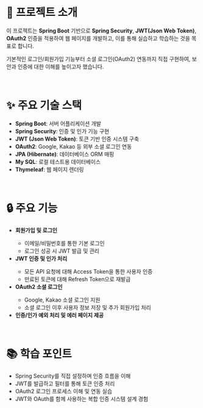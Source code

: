 <h1>🌟 프로젝트 소개</h1>

<p>
이 프로젝트는 <b>Spring Boot</b> 기반으로 <b>Spring Security</b>, <b>JWT(Json Web Token)</b>, <b>OAuth2</b> 인증을 적용하여
웹 페이지를 개발하고, 이를 통해 실습하고 학습하는 것을 목표로 합니다.
</p>

<p>
기본적인 로그인/회원가입 기능부터 소셜 로그인(OAuth2) 연동까지 직접 구현하여,
보안과 인증에 대한 이해를 높이고자 했습니다.
</p>

<br>

<h1>✨ 주요 기술 스택</h1>

<ul>
<li><b>Spring Boot</b>: 서버 어플리케이션 개발</li>
<li><b>Spring Security</b>: 인증 및 인가 기능 구현</li>
<li><b>JWT (Json Web Token)</b>: 토큰 기반 인증 시스템 구축</li>
<li><b>OAuth2</b>: Google, Kakao 등 외부 소셜 로그인 연동</li>
<li><b>JPA (Hibernate)</b>: 데이터베이스 ORM 매핑</li>
<li><b>My SQL</b>: 로컬 테스트용 데이터베이스</li>
<li><b>Thymeleaf</b>: 웹 페이지 렌더링 </li>
</ul>

<br>

<h1>🔒 주요 기능</h1>

<ul>
<li><b>회원가입 및 로그인</b></li>
<ul>
  <li>이메일/비밀번호를 통한 기본 로그인</li>
  <li>로그인 성공 시 JWT 발급 및 관리</li>
</ul>
<li><b>JWT 인증 및 인가 처리</b></li>
<ul>
  <li>모든 API 요청에 대해 Access Token을 통한 사용자 인증</li>
  <li>만료된 토큰에 대해 Refresh Token으로 재발급</li>
</ul>
<li><b>OAuth2 소셜 로그인</b></li>
<ul>
  <li>Google, Kakao 소셜 로그인 지원</li>
  <li>소셜 로그인 이후 사용자 정보 저장 및 추가 회원가입 처리</li>
</ul>
<li><b>인증/인가 예외 처리 및 에러 페이지 제공</b></li>
</ul>

<br>

<h1>📚 학습 포인트</h1>

<ul>
<li>Spring Security를 직접 설정하며 인증 흐름을 이해</li>
<li>JWT를 발급하고 필터를 통해 토큰 인증 처리</li>
<li>OAuth2 로그인 프로세스 이해 및 연동 실습</li>
<li>JWT와 OAuth를 함께 사용하는 복합 인증 시스템 설계 경험</li>
</ul>